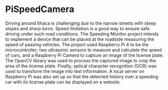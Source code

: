 # PiSpeedCamera

Driving around Ithaca is challenging due to the narrow streets with steep slopes and sharp turns. Speed limitation is a good way to ensure safe driving under such road conditions. The Speeding Monitor project intends to implement a device that can be placed at the roadside measuring the speed of passing vehicles. The project used Raspberry Pi 4 to be the microcontroller; two ultrasonic sensors to measure and calculate the speed of cars, and a Raspberry Pi Camera to capture an image of the license plate. The OpenCV library was used to process the captured image to crop the area of the license plate. Finally, optical character recognition (OCR) was used to transform the image into text information. A local server on Raspberry Pi was also set up so that the detected history over a speeding car with its license plate can be displayed on a website.
